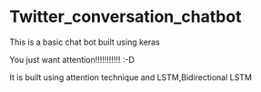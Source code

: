 # Twitter_conversation_chatbot
This is a basic chat bot built using keras

You just want attention!!!!!!!!!!! :-D

It is built using attention technique and LSTM,Bidirectional LSTM
